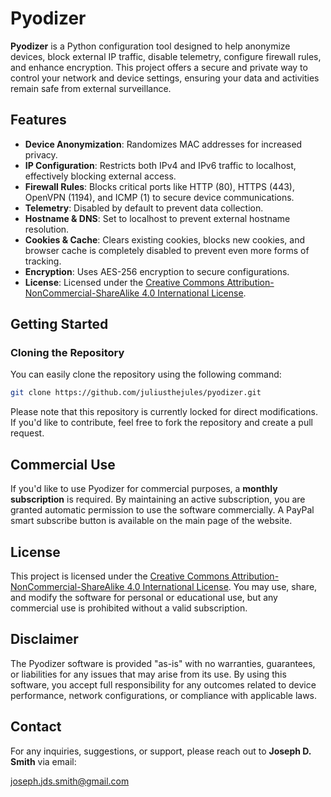 # Pyodizer

**Pyodizer** is a Python configuration tool designed to help anonymize devices, block external IP traffic, disable telemetry, configure firewall rules, and enhance encryption. This project offers a secure and private way to control your network and device settings, ensuring your data and activities remain safe from external surveillance.

## Features

- **Device Anonymization**: Randomizes MAC addresses for increased privacy.
- **IP Configuration**: Restricts both IPv4 and IPv6 traffic to localhost, effectively blocking external access.
- **Firewall Rules**: Blocks critical ports like HTTP (80), HTTPS (443), OpenVPN (1194), and ICMP (1) to secure device communications.
- **Telemetry**: Disabled by default to prevent data collection.
- **Hostname & DNS**: Set to localhost to prevent external hostname resolution.
-  **Cookies & Cache**: Clears existing cookies, blocks new cookies, and browser cache is completely disabled to prevent even more forms of tracking.
- **Encryption**: Uses AES-256 encryption to secure configurations.
- **License**: Licensed under the [Creative Commons Attribution-NonCommercial-ShareAlike 4.0 International License](https://creativecommons.org/licenses/by-nc-sa/4.0/).

## Getting Started

### Cloning the Repository

You can easily clone the repository using the following command:

```bash
git clone https://github.com/juliusthejules/pyodizer.git
```

Please note that this repository is currently locked for direct modifications. If you'd like to contribute, feel free to fork the repository and create a pull request.

## Commercial Use

If you'd like to use Pyodizer for commercial purposes, a **monthly subscription** is required. By maintaining an active subscription, you are granted automatic permission to use the software commercially. A PayPal smart subscribe button is available on the main page of the website.

## License

This project is licensed under the [Creative Commons Attribution-NonCommercial-ShareAlike 4.0 International License](https://creativecommons.org/licenses/by-nc-sa/4.0/). You may use, share, and modify the software for personal or educational use, but any commercial use is prohibited without a valid subscription.

## Disclaimer

The Pyodizer software is provided "as-is" with no warranties, guarantees, or liabilities for any issues that may arise from its use. By using this software, you accept full responsibility for any outcomes related to device performance, network configurations, or compliance with applicable laws.

## Contact

For any inquiries, suggestions, or support, please reach out to **Joseph D. Smith** via email:

[joseph.jds.smith@gmail.com](mailto:joseph.jds.smith@gmail.com?subject=Pyodizer)

